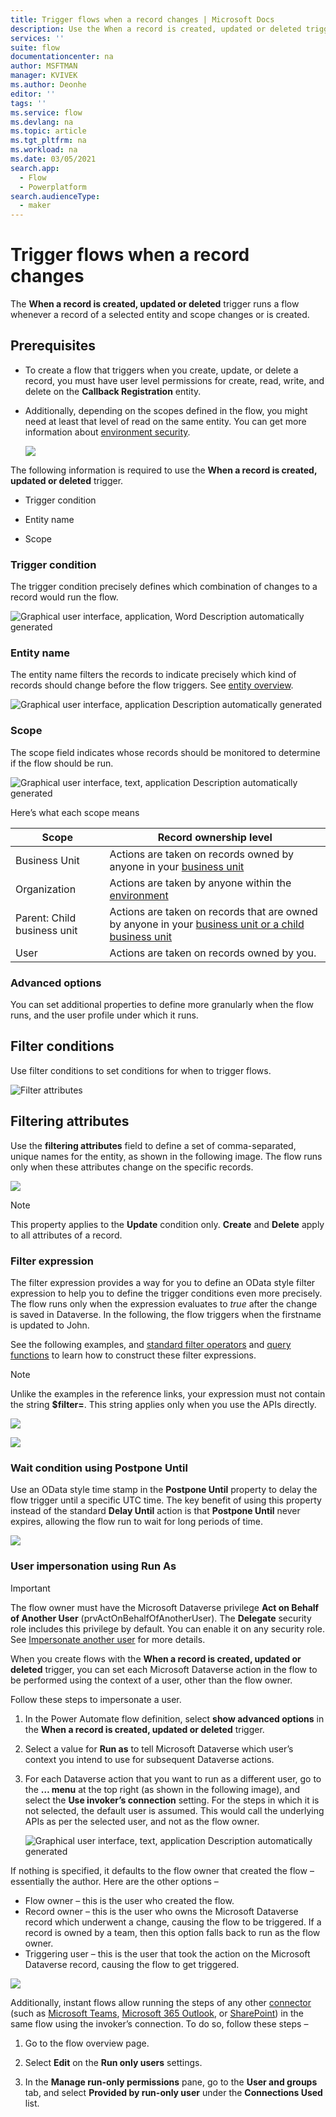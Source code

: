 ```yaml
---
title: Trigger flows when a record changes | Microsoft Docs
description: Use the When a record is created, updated or deleted trigger to start flows.
services: ''
suite: flow
documentationcenter: na
author: MSFTMAN
manager: KVIVEK
ms.author: Deonhe
editor: ''
tags: ''
ms.service: flow
ms.devlang: na
ms.topic: article
ms.tgt_pltfrm: na
ms.workload: na
ms.date: 03/05/2021
search.app: 
  - Flow
  - Powerplatform
search.audienceType: 
  - maker
---
```



# Trigger flows when a record changes

The **When a record is created, updated or deleted** trigger runs a flow whenever a record of a selected entity and scope changes or is created. 


## Prerequisites

- To create a flow that triggers when you create, update, or delete a record, you must have user level permissions for create, read, write, and delete on the **Callback Registration** entity. 

- Additionally, depending on the scopes defined in the flow, you might need at least that level of read on the same entity. You can get more information about [environment security](https://docs.microsoft.com/power-platform/admin/database-security).

   ![](../media/create-update-delete-trigger/8e304c1e960bc0a36306201db438ef3f.png)

The following information is required to use the **When a record is created, updated or deleted** trigger.

- Trigger condition

- Entity name

- Scope

### Trigger condition

The trigger condition precisely defines which combination of changes to a record would run the flow.

   ![Graphical user interface, application, Word Description automatically generated](../media/create-update-delete-trigger/c894a1520b5a249013ff32f8a339a6d1.png)

### Entity name

The entity name filters the records to indicate precisely which kind of records should change before the flow triggers. See [entity overview](https://docs.microsoft.com/powerapps/maker/common-data-service/entity-overview).

   ![Graphical user interface, application Description automatically generated](../media/create-update-delete-trigger/bbcc083e6b2e85cadb74170a23c66257.png)

### Scope

The scope field indicates whose records should be monitored to determine if the flow should be run.

   ![Graphical user interface, text, application Description automatically generated](../media/create-update-delete-trigger/6c85a1320a054a44997893870ae8e6b9.png)

Here’s what each scope means

| **Scope**| **Record ownership level**                                                                                                                                         |
|-----------------------------|------------------------------------------------------------------------------------------------------------------------------------------------------------------------------------|
| Business Unit               | Actions are taken on records owned by anyone in your [business unit](https://docs.microsoft.com/power-platform/admin/wp-security-cds#business-units)                          |
| Organization                | Actions are taken by anyone within the [environment](https://docs.microsoft.com/power-platform/admin/environments-overview)                                                    |
| Parent: Child business unit | Actions are taken on records that are owned by anyone in your [business unit or a child business unit](https://docs.microsoft.com/power-platform/admin/wp-security-cds#business-units) |
| User                        | Actions are taken on records owned by you.                                                                                                                     
### Advanced options

You can set additional properties to define more granularly when the flow runs, and the user profile under which it runs.

## Filter conditions

Use filter conditions to set conditions for when to trigger flows.

   ![Filter attributes](../media/create-update-delete-trigger/3d6e567fc86241604cf2959485a5472a.png)


## Filtering attributes

Use the **filtering attributes** field to define a set of comma-separated, unique names for the entity, as shown in the following image. The flow runs only when these attributes change on the specific records. 

   ![](../media/create-update-delete-trigger/3f3b5bd2a3f02d0c08ce42e83b3cf6a0.png)


>[!NOTE]
>This property applies to the **Update** condition only. 
>**Create** and **Delete** apply to all attributes of a record.


### Filter expression

The filter expression provides a way for you to define an OData style filter expression to help you to define the trigger conditions even more precisely. The flow runs only when the expression evaluates to *true* after the change is saved in Dataverse. In the following, the flow triggers when the firstname is updated to John.

See the following examples, and [standard filter operators](https://docs.microsoft.com/powerapps/developer/common-data-service/webapi/query-data-web-api#standard-filter-operators)
and [query functions](https://docs.microsoft.com/powerapps/developer/common-data-service/webapi/query-data-web-api#standard-query-functions) to learn how to construct these filter expressions. 

>[!NOTE]
>Unlike the examples in the reference links, your expression must not contain the string **$filter=**. This string applies only when you use the APIs directly.

   ![](../media/create-update-delete-trigger/e3b93e9abb8f7b128c668a3d14dea794.png)

   ![](../media/create-update-delete-trigger/049255557d84d40e227e309b2a2df979.png)

### Wait condition using Postpone Until

Use an OData style time stamp in the **Postpone Until** property to delay the flow trigger until a specific UTC time. The key benefit of using this property instead of the standard **Delay Until** action is that **Postpone Until** never expires, allowing the flow run to wait for long periods of time.

   ![](../media/create-update-delete-trigger/f92b17de18ba7c9af2eeac031a37f5fd.png)

### User impersonation using Run As

>[!IMPORTANT]
>The flow owner must have the Microsoft Dataverse privilege **Act on Behalf of Another User** (prvActOnBehalfOfAnotherUser). The **Delegate** security role includes this privilege by default. You can enable it on any security role. See [Impersonate another user](https://docs.microsoft.com/powerapps/developer/common-data-service/impersonate-another-user) for more details.

When you create flows with the **When a record is created, updated or deleted** trigger, you can set each Microsoft Dataverse action in the flow to be performed using the context of a user, other than the flow owner. 

Follow these steps to impersonate a user.

1. In the Power Automate flow definition, select **show advanced options** in the **When a record is created, updated or deleted** trigger.

1. Select a value for **Run as** to tell Microsoft Dataverse which user’s context you intend to use for subsequent Dataverse actions.

1. For each Dataverse action that you want to run as a different user, go to the **… menu** at the top right (as shown in the following image), and select the **Use invoker’s connection** setting. For the steps in which it is not selected, the default user is assumed. This would call the underlying APIs as per the selected user, and not as the flow owner.

   ![Graphical user interface, text, application Description automatically generated](../media/create-update-delete-trigger/c6013bcb5ac373b17177c0012ff0b810.png)

If nothing is specified, it defaults to the flow owner that created the flow – essentially the author. Here are the other options – 

   - Flow owner – this is the user who created the flow.
   - Record owner – this is the user who owns the Microsoft Dataverse record which underwent a change, causing the flow to be triggered. If a record is owned by a team, then this option falls back to run as the flow owner.
   - Triggering user – this is the user that took the action on the Microsoft Dataverse record, causing the flow to get triggered.

   ![](../media/create-update-delete-trigger/f5c91e22c72fbec0890d0c97489a165e.png)

Additionally, instant flows allow running the steps of any other [connector](https://docs.microsoft.com/connectors/) (such as [Microsoft Teams](https://docs.microsoft.com/connectors/teams/), [Microsoft 365
Outlook](https://docs.microsoft.com/connectors/office365/), or [SharePoint](https://docs.microsoft.com/connectors/sharepointonline/)) in the same flow using the invoker’s connection. To do so, follow these steps –

1. Go to the flow overview page.

1. Select **Edit** on the **Run only users** settings.

1. In the **Manage run-only permissions** pane, go to the **User and groups** tab, and select **Provided by run-only user** under the **Connections Used** list.
